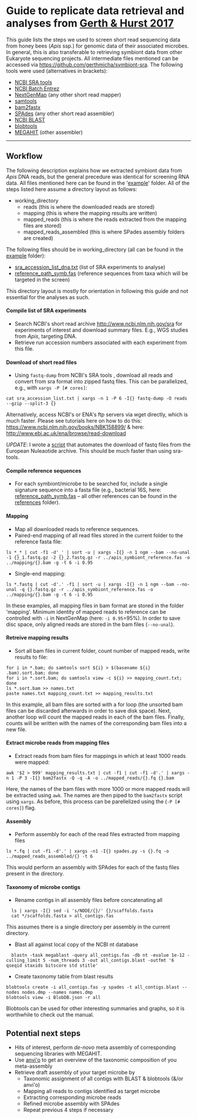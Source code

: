 # Guide to replicate data retrieval and analyses from [Gerth & Hurst 2017](http://dx.doi.org/10.7717/peerj.3529)

This guide lists the steps we used to screen short read sequencing data from honey bees (*Apis* ssp.) for genomic data of their associated microbes. In general, this is also transferable to retrieving symbiont data from other Eukaryote sequencing projects. All intermediate files mentioned can be accessed via https://github.com/gerthmicha/symbiont-sra. The following tools were used (alternatives in brackets):

+ [NCBI SRA tools](https://github.com/ncbi/sra-tools)
+ [NCBI Batch Entrez](http://www.ncbi.nlm.nih.gov/sites/batchentrez)
+ [NextGenMap](http://cibiv.github.io/NextGenMap/) (any other short read mapper)
+ [samtools](http://www.htslib.org/)
+ [bam2fastx](http://manpages.ubuntu.com/manpages/trusty/en/man1/bam2fastx.1.html)
+ [SPAdes](http://bioinf.spbau.ru/spades) (any other short read assembler)
+ [NCBI BLAST](https://blast.ncbi.nlm.nih.gov/Blast.cgi)
+ [blobtools](https://github.com/DRL/blobtools)
+ [MEGAHIT](https://github.com/voutcn/megahit) (other assembler)
---

## Workflow
The following description explains how we extracted symbiont data from *Apis* DNA reads, but the general precedure was identical for screening RNA data. All files mentioned here can be found in the '[example](https://github.com/gerthmicha/symbiont-sra/tree/master/example)' folder. All of the steps listed here assume a directory layout as follows:
+ working_directory
  + reads (this is where the downloaded reads are stored)
  + mapping (this is where the mapping results are written)
  + mapped_reads (this is where the reads extracted from the mapping files are stored)
  + mapped_reads_assembled (this is where SPades assembly folders are created)

The following files should be in working_directory (all can be found in the [example](https://github.com/gerthmicha/symbiont-sra/tree/master/example) folder):
+ [sra_accession_list_dna.txt](https://github.com/gerthmicha/symbiont-sra/blob/master/example/sra_accession_list_dna.txt) (list of SRA experiments to analyse)
+ [reference_path_symb.fas](https://github.com/gerthmicha/symbiont-sra/blob/master/example/reference_path_symb.fas) (reference sequences from taxa which will be targeted in the screen)

This directory layout is mostly for orientation in following this guide and not essential for the analyses as such.

#### Compile list of SRA experiments
+ Search NCBI's short read archive <http://www.ncbi.nlm.nih.gov/sra> for experiments of interest and download summary files. E.g., WGS studies from *Apis*, targeting DNA.
+ Retrieve run accession numbers associated with each experiment from this file.

#### Download of short read files
+ Using ```fastq-dump``` from NCBI's SRA tools , download all reads and convert from sra format into zipped fastq files. This can be parallelized, e.g., with ```xargs -P [# cores]```:
```shell
cat sra_accession_list.txt | xargs -n 1 -P 6 -I{} fastq-dump -O reads --gzip --split-3 {}
```
Alternatively, access NCBI's or ENA's ftp servers via wget directly, which is much faster. Please see tutorials here on how to do this: <https://www.ncbi.nlm.nih.gov/books/NBK158899/>
& here: 
<http://www.ebi.ac.uk/ena/browse/read-download>

_UPDATE_:
I wrote a [script](https://github.com/gerthmicha/symbiont-sra/tree/master/sra_download.pl) that automates the download of fastq files from the European Nuleaotide archive. This should be much faster than using sra-tools. 


#### Compile reference sequences
+ For each symbiont/microbe to be searched for, include a single signature sequence into a fasta file (e.g., bacterial 16S, here: [reference_path_symb.fas](https://github.com/gerthmicha/symbiont-sra/blob/master/example/reference_path_symb.fas) – all other references can be found in the [references](https://github.com/gerthmicha/symbiont-sra/tree/master/references) folder).

#### Mapping
+ Map all downloaded reads to reference sequences.
+ Paired-end mapping of all read files stored in the current folder to the reference fasta file:
```shell
ls *_* | cut -f1 -d'_' | sort -u | xargs -I{} -n 1 ngm --bam --no-unal -1 {}_1.fastq.gz -2 {}_2.fastq.gz -r ../apis_symbiont_reference.fas -o ../mapping/{}.bam -g -t 6 -i 0.95
```
+ Single-end mapping:
```shell
ls *.fastq | cut -d'.' -f1 | sort -u | xargs -I{} -n 1 ngm --bam --no-unal -q {}.fastq.gz -r ../apis_symbiont_reference.fas -o ../mapping/{}.bam -g -t 6 -i 0.95
```
In these examples, all mapping files in bam format are stored in the folder 'mapping'. Minimum identity of mapped reads to reference can be controlled with ```-i``` in NextGenMap (here: ```-i 0.95```=95%). In order to save disc space, only aligned reads are stored in the bam files (```--no-unal```).

#### Retreive mapping results
+ Sort all bam files in current folder, count number of mapped reads, write results to file:
```shell
for i in *.bam; do samtools sort ${i} > $(basename ${i} .bam).sort.bam; done
for i in *.sort.bam; do samtools view -c ${i} >> mapping_count.txt; done
ls *.sort.bam >> names.txt
paste names.txt mapping_count.txt >> mapping_results.txt
```
In this example, all bam files are sorted with a for loop (the unsorted bam files can be discarded afterwards in order to save disk space). Next, another loop will count the mapped reads in each of the bam files. Finally, counts will be written with the names of the corresponding bam files into a new file.

#### Extract microbe reads from mapping files
+ Extract reads from bam files for mappings in which at least 1000 reads were mapped:
```shell
awk '$2 > 999' mapping_results.txt | cut -f1 | cut -f1 -d'.' | xargs -n 1 -P 3 -I{} bam2fastx -Q -q -A -o ../mapped_reads/{}.fq {}.bam
```
Here, the names of the bam files with more 1000 or more mapped reads will be extracted using ```awk```. The names are then piped to the ```bam2fastx``` script using ```xargs```. As before, this process can be parellelized using the (```-P [# cores]```) flag.  

#### Assembly
+ Perform assembly for each of the read files extracted from mapping files
```shell
ls *.fq | cut -f1 -d'.' | xargs -n1 -I{} spades.py -s {}.fq -o ../mapped_reads_assembled/{} -t 6
```
This would perform an assembly with SPAdes for each of the fastq files present in the directory.

#### Taxonomy of microbe contigs
+ Rename contigs in all assembly files before concatenating all
```shell
  ls | xargs -I{} sed -i 's/NODE/{}/' {}/scaffolds.fasta
  cat */scaffolds.fasta > all_contigs.fas
```
This assumes there is a single directory per assembly in the current directory.
+ Blast all against local copy of the NCBI nt database
```shell
  blastn -task megablast -query all_contigs.fas -db nt -evalue 1e-12 -culling_limit 5 -num_threads 3 -out all_contigs.blast -outfmt '6 qseqid staxids bitscore std stitle'
```
+ Create taxonomy table from blast results
```shell
blobtools create -i all_contigs.fas -y spades -t all_contigs.blast --nodes nodes.dmp --names names.dmp
blobtools view -i BlobDB.json -r all
```
Blobtools can be used for other interesting summaries and graphs, so it is worthwhile to check out the manual.  


## Potential next steps
+ Hits of interest, perform *de-novo* meta assembly of corresponding sequencing libraries with MEGAHIT.
+ Use [anvi'o](https://peerj.com/articles/1319/) to get an overview of the taxonomic composition of you meta-assembly
+ Retrieve draft assembly of your target microbe by
  + Taxonomic assignment of all contigs with BLAST & blobtools (&/or anvi'o)
  + Mapping all reads to contigs identified as target microbe
  + Extracting corresponding microbe reads
  + Refined microbe assembly with SPAdes
  + Repeat previous 4 steps if necessary   
